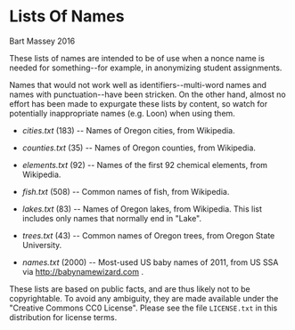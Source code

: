 # Lists Of Names
Bart Massey 2016

These lists of names are intended to be of use when a nonce
name is needed for something--for example, in anonymizing
student assignments.

Names that would not work well as identifiers--multi-word
names and names with punctuation--have been stricken.  On
the other hand, almost no effort has been made to expurgate
these lists by content, so watch for potentially
inappropriate names (e.g. Loon) when using them.

* *cities.txt* (183) -- Names of Oregon cities, from Wikipedia.

* *counties.txt* (35) -- Names of Oregon counties, from Wikipedia.

* *elements.txt* (92) -- Names of the first 92 chemical
  elements, from Wikipedia.

* *fish.txt* (508) -- Common names of fish, from Wikipedia.

* *lakes.txt* (83) -- Names of Oregon lakes, from
  Wikipedia.  This list includes only names that normally
  end in "Lake".

* *trees.txt* (43) -- Common names of Oregon trees, from Oregon
  State University.

* *names.txt* (2000) -- Most-used US baby names of 2011,
  from US SSA via http://babynamewizard.com .

These lists are based on public facts, and are thus likely
not to be copyrightable. To avoid any ambiguity, they are
made available under the "Creative Commons CC0
License". Please see the file `LICENSE.txt` in this
distribution for license terms.
